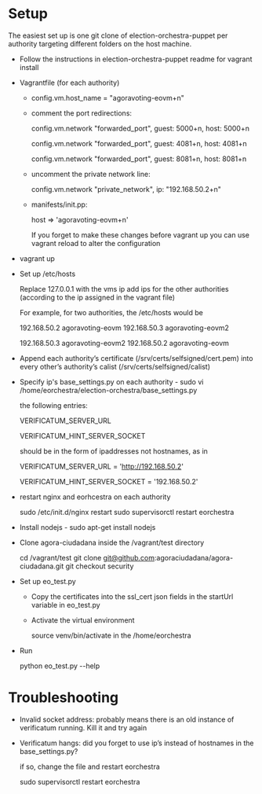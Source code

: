Setup
=====

The easiest set up is one git clone of election-orchestra-puppet per authority targeting different folders on the host machine. 

* Follow the instructions in election-orchestra-puppet readme for vagrant install

* Vagrantfile (for each authority)

    * config.vm.host_name = "agoravoting-eovm+n"

    * comment the port redirections:

        config.vm.network "forwarded_port", guest: 5000+n, host: 5000+n
        
        config.vm.network "forwarded_port", guest: 4081+n, host: 4081+n
        
        config.vm.network "forwarded_port", guest: 8081+n, host: 8081+n

    * uncomment the private network line:

        config.vm.network "private_network", ip: "192.168.50.2+n"    

    * manifests/init.pp:

        host => 'agoravoting-eovm+n'

        If you forget to make these changes before vagrant up you can use vagrant reload to alter the configuration

* vagrant up

* Set up /etc/hosts

    Replace 127.0.0.1 with the vms ip 
    add ips for the other authorities (according to the ip assigned in the vagrant file)

    For example, for two authorities, the /etc/hosts would be

    192.168.50.2 agoravoting-eovm
    192.168.50.3 agoravoting-eovm2

    192.168.50.3 agoravoting-eovm2
    192.168.50.2 agoravoting-eovm

* Append each authority’s certificate (/srv/certs/selfsigned/cert.pem) into every other’s authority’s calist (/srv/certs/selfsigned/calist)

* Specify ip's base_settings.py on each authority - sudo vi /home/eorchestra/election-orchestra/base_settings.py

    the following entries:

    VERIFICATUM_SERVER_URL 

    VERIFICATUM_HINT_SERVER_SOCKET 

    should be in the form of ipaddresses not hostnames, as in

    VERIFICATUM_SERVER_URL = 'http://192.168.50.2'

    VERIFICATUM_HINT_SERVER_SOCKET = '192.168.50.2'

* restart nginx and eorhcestra on each authority 

    sudo /etc/init.d/nginx restart
    sudo supervisorctl restart eorchestra

* Install nodejs - sudo apt-get install nodejs

* Clone agora-ciudadana inside the /vagrant/test directory

     cd /vagrant/test
     git clone git@github.com:agoraciudadana/agora-ciudadana.git
     git checkout security 

* Set up eo_test.py

    * Copy the certificates into the ssl_cert json fields in the startUrl variable in eo_test.py

    * Activate the virtual environment

      source venv/bin/activate in the /home/eorchestra

* Run

    python eo_test.py --help
 

Troubleshooting
========

* Invalid socket address: probably means there is an old instance of verificatum running. Kill it and try again

* Verificatum hangs: did you forget to use ip’s instead of hostnames in the base_settings.py?

    if so, change the file and restart eorchestra

    sudo supervisorctl restart eorchestra




